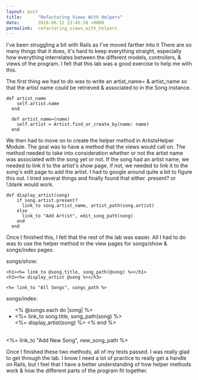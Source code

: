 ```yaml
---
layout: post
title:      "Refactoring Views With Helpers"
date:       2018-06-12 23:45:58 +0000
permalink:  refactoring_views_with_helpers
---
```



I've been struggling a bit with Rails as I've moved farther into it  There are so many things that it does, it's hard to keep everything straight, especially how everything interrelates between the different models, controllers, & views of the program.  I felt that this lab was a good exercise to help me with this.

The first thing we had to do was to write an artist_name= & artist_name  so that the artist name could be retrieved & associated to in the Song instance. 
```
def artist_name
    self.artist.name
  end

  def artist_name=(name)
    self.artist = Artist.find_or_create_by(name: name)
  end
```
We then had to move on to create the helper method in ArtistsHelper Module. The goal was to have a method that the views would call on. The method needed to take into consideration whether or not the artist name was associated with the song yet or not.
If the song had an artist name, we needed to link it to the artist's show page, if not, we needed to link it to the song's edit page to add the artist.  I had to google around quite a bit to figure this out. I tried several things and finally found that either .present? or !.blank would work. 
```
def display_artist(song)
    if song.artist.present?
      link_to song.artist_name, artist_path(song.artist)
    else
      link_to "Add Artist", edit_song_path(song)
    end
  end
```
Once I finished this, I felt that the rest of the lab was easier. All I had to do was to use the helper method in the view pages for songs/show & songs/index pages.

songs/show:
```
<h1><%= link_to @song.title, song_path(@song) %></h1>
<h3><%= display_artist @song %></h3>

<%= link_to "All Songs", songs_path %>
```
songs/index:
<ul>
<% @songs.each do |song| %>
  <li><%= link_to song.title, song_path(song) %></li>
  <%= display_artist(song) %>
<% end %>
</ul>
<br>
<%= link_to "Add New Song", new_song_path %>

Once I finished these two methods, all of my tests passed. I was really glad to get through the lab.   I know I need a lot of practice to really get a handle on Rails, but I feel that I have a better understanding of  how helper methods work & how the different parts of the program fit together. 
